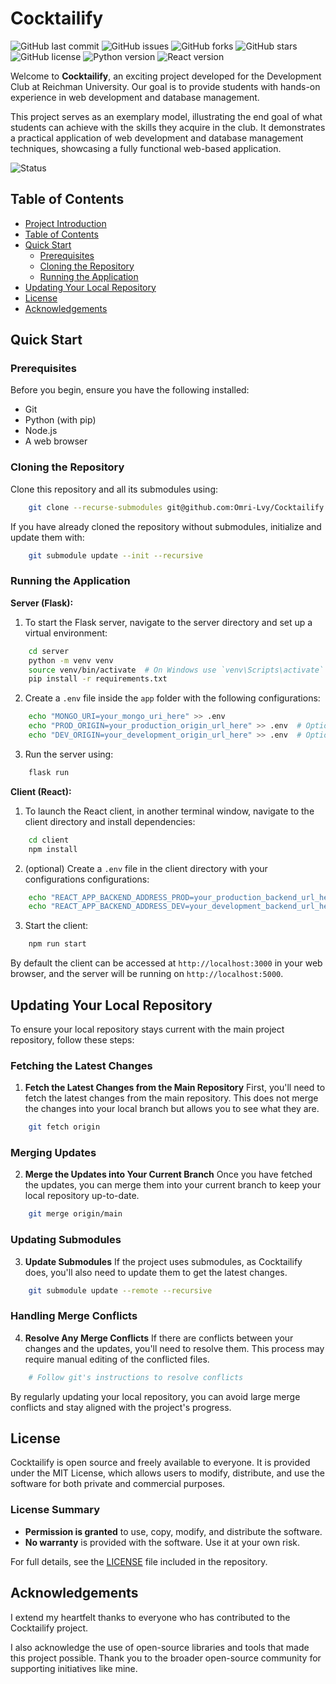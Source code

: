 # Cocktailify

![GitHub last commit](https://img.shields.io/github/last-commit/Omri-Lvy/Cocktailify)
![GitHub issues](https://img.shields.io/github/issues/Omri-Lvy/Cocktailify)
![GitHub forks](https://img.shields.io/github/forks/Omri-Lvy/Cocktailify)
![GitHub stars](https://img.shields.io/github/stars/Omri-Lvy/Cocktailify)
![GitHub license](https://img.shields.io/github/license/Omri-Lvy/Cocktailify)
![Python version](https://img.shields.io/badge/python-3.x-blue.svg)
![React version](https://img.shields.io/badge/react-18.2.0-blue.svg)

Welcome to **Cocktailify**, an exciting project developed for the Development Club at Reichman University. Our goal is to provide students with hands-on experience in web development and database management.

This project serves as an exemplary model, illustrating the end goal of what students can achieve with the skills they acquire in the club. It demonstrates a practical application of web development and database management techniques, showcasing a fully functional web-based application.

![Status](https://img.shields.io/badge/status-in_development-orange.svg)

## Table of Contents

- [Project Introduction](#cocktailify)
- [Table of Contents](#table-of-contents)
- [Quick Start](#quick-start)
  - [Prerequisites](#prerequisites)
  - [Cloning the Repository](#cloning-the-repository)
  - [Running the Application](#running-the-application)
- [Updating Your Local Repository](#updating-your-local-repository)
- [License](#license)
- [Acknowledgements](#acknowledgements)


## Quick Start

### Prerequisites

Before you begin, ensure you have the following installed:
- Git
- Python (with pip)
- Node.js
- A web browser

### Cloning the Repository

Clone this repository and all its submodules using:

```bash
    git clone --recurse-submodules git@github.com:Omri-Lvy/Cocktailify.git
```

If you have already cloned the repository without submodules, initialize and update them with:

```bash
    git submodule update --init --recursive
```

### Running the Application

**Server (Flask):**
1. To start the Flask server, navigate to the server directory and set up a virtual environment:

```bash
    cd server
    python -m venv venv
    source venv/bin/activate  # On Windows use `venv\Scripts\activate`
    pip install -r requirements.txt
```

2. Create a `.env` file inside the `app` folder with the following configurations:

```bash
    echo "MONGO_URI=your_mongo_uri_here" >> .env
    echo "PROD_ORIGIN=your_production_origin_url_here" >> .env  # Optional
    echo "DEV_ORIGIN=your_development_origin_url_here" >> .env  # Optional
```

3. Run the server using:

```bash
    flask run
```

**Client (React):**
1. To launch the React client, in another terminal window, navigate to the client directory and install dependencies:

```bash
    cd client
    npm install
```

2. (optional) Create a `.env` file in the client directory with your configurations configurations:

```bash
    echo "REACT_APP_BACKEND_ADDRESS_PROD=your_production_backend_url_here" > .env
    echo "REACT_APP_BACKEND_ADDRESS_DEV=your_development_backend_url_here" >> .env
```

3. Start the client:

```bash
    npm run start
```

By default the client can be accessed at `http://localhost:3000` in your web browser, and the server will be running on `http://localhost:5000`.

## Updating Your Local Repository

To ensure your local repository stays current with the main project repository, follow these steps:

### Fetching the Latest Changes

1. **Fetch the Latest Changes from the Main Repository**
   First, you'll need to fetch the latest changes from the main repository. This does not merge the changes into your local branch but allows you to see what they are.

```bash
    git fetch origin
```

### Merging Updates

2. **Merge the Updates into Your Current Branch**
   Once you have fetched the updates, you can merge them into your current branch to keep your local repository up-to-date.

```bash
    git merge origin/main
```

### Updating Submodules

3. **Update Submodules**
   If the project uses submodules, as Cocktailify does, you'll also need to update them to get the latest changes.

```bash
    git submodule update --remote --recursive
```

### Handling Merge Conflicts

4. **Resolve Any Merge Conflicts**
   If there are conflicts between your changes and the updates, you'll need to resolve them. This process may require manual editing of the conflicted files.

```bash
    # Follow git's instructions to resolve conflicts
```

By regularly updating your local repository, you can avoid large merge conflicts and stay aligned with the project's progress.

## License

Cocktailify is open source and freely available to everyone. It is provided under the MIT License, which allows users to modify, distribute, and use the software for both private and commercial purposes.

### License Summary

- **Permission is granted** to use, copy, modify, and distribute the software.
- **No warranty** is provided with the software. Use it at your own risk.

For full details, see the [LICENSE](LICENSE) file included in the repository.

## Acknowledgements
I extend my heartfelt thanks to everyone who has contributed to the Cocktailify project.

I also acknowledge the use of open-source libraries and tools that made this project possible. Thank you to the broader open-source community for supporting initiatives like mine.




